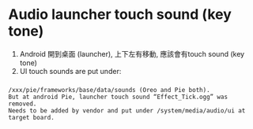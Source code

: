 # Audio launcher touch sound (key tone)
1. Android 開到桌面 (launcher), 上下左有移動, 應該會有touch sound (key tone)
2. UI touch sounds are put under: 
###
    /xxx/pie/frameworks/base/data/sounds (Oreo and Pie both). 
    But at android Pie, launcher touch sound “Effect_Tick.ogg” was removed. 
    Needs to be added by vendor and put under /system/media/audio/ui at target board.
    
